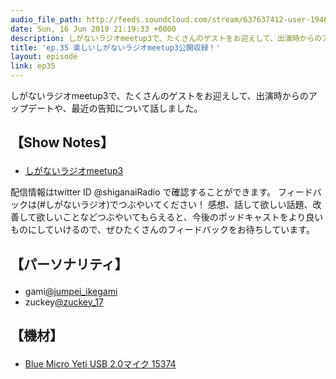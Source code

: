 ```yaml
---
audio_file_path: http://feeds.soundcloud.com/stream/637637412-user-194620696-ep35.mp3
date: Sun, 16 Jun 2019 21:19:33 +0000
description: しがないラジオmeetup3で、たくさんのゲストをお迎えして、出演時からのアップデートや、最近の告知について話しました。
title: 'ep.35 楽しいしがないラジオmeetup3公開収録！'
layout: episode
link: ep35
---
```


<p><span>しがないラジオmeetup3で、たくさんのゲストをお迎えして、出演時からのアップデートや、最近の告知について話しました。</span></p>
<h2>
  <p>【Show Notes】</p>
</h2>
<ul>
  <li><a href="https://shiganai.connpass.com/event/131002/" target="_blank">しがないラジオmeetup3</a></li>
</ul>
<p><span>
  配信情報はtwitter ID @shiganaiRadio で確認することができます。
  フィードバックは(#しがないラジオ)でつぶやいてください！
  感想、話して欲しい話題、改善して欲しいことなどつぶやいてもらえると、今後のポッドキャストをより良いものにしていけるので、ぜひたくさんのフィードバックをお待ちしています。
</span></p>
<h2>
  <p>【パーソナリティ】</p>
</h2>
<ul>
  <li>gami<a href="https://twitter.com/jumpei_ikegami" target="_blank">@jumpei_ikegami</a></li>
  <li>zuckey<a href="https://twitter.com/zuckey_17" target="_blank">@zuckey_17</a></li>
</ul>
<h2>
  <p>【機材】</p>
</h2>
<ul>
  <li><a href="http://amzn.to/2tlkud3" target="_blank">Blue Micro Yeti USB 2.0マイク 15374</a></li>
</ul>
